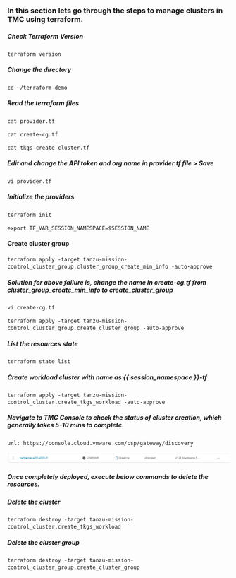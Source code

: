 ### In this section lets go through the steps to manage clusters in TMC using terraform. 

##### Check Terraform Version

```execute
terraform version
```

##### Change the directory

```execute
cd ~/terraform-demo
```

##### Read the terraform files

```execute
cat provider.tf
```

```execute
cat create-cg.tf
```

```execute
cat tkgs-create-cluster.tf
```

##### Edit and change the API token and org name in provider.tf file > Save

```execute
vi provider.tf
```

##### Initialize the providers

```execute
terraform init
```

```execute
export TF_VAR_SESSION_NAMESPACE=$SESSION_NAME
```

#### Create cluster group

```execute
terraform apply -target tanzu-mission-control_cluster_group.cluster_group_create_min_info -auto-approve
```

##### Solution for above failure is, change the name in create-cg.tf from cluster_group_create_min_info to create_cluster_group

```execute
vi create-cg.tf
```

```execute
terraform apply -target tanzu-mission-control_cluster_group.create_cluster_group -auto-approve
```

##### List the resources state

```execute
terraform state list
```

##### Create workload cluster with name as {{ session_namespace }}-tf

```execute
terraform apply -target tanzu-mission-control_cluster.create_tkgs_workload -auto-approve
```

##### Navigate to TMC Console to check the status of cluster creation, which generally takes 5-10 mins to complete. 

```dashboard:open-url
url: https://console.cloud.vmware.com/csp/gateway/discovery
```

![Application](images/terraform-5.png)

##### Once completely deployed, execute below commands to delete the resources. 

##### Delete the cluster

```execute
terraform destroy -target tanzu-mission-control_cluster.create_tkgs_workload
```

##### Delete the cluster group

```execute
terraform destroy -target tanzu-mission-control_cluster_group.create_cluster_group
```

